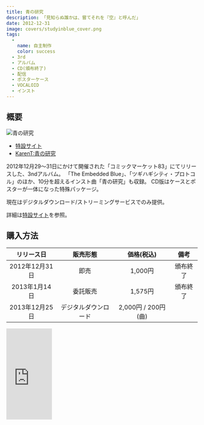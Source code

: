 ```yaml
---
title: 青の研究
description: 「見知らぬ誰かは、嘗てそれを『空』と呼んだ」
date: 2012-12-31
image: covers/studyinblue_cover.png
tags:
  -
    name: 自主制作
    color: success
  - 3rd
  - アルバム
  - CD(頒布終了)
  - 配信
  - ポスターケース
  - VOCALOID
  - インスト
---
```


## 概要

![青の研究](../imgs/studyinblue_cover.png)

* [特設サイト](http://aroundhalf.info/astudyinblue/)
* [KarenT:青の研究](http://karent.jp/album/1403)

2012年12月29〜31日にかけて開催された「コミックマーケット83」にてリリースした、3ndアルバム。
「The Embedded Blue」、「ツギハギシティ・プロトコル」のほか、10分を超えるインスト曲「青の研究」も収録。
CD版はケースとポスターが一体になった特殊パッケージ。

現在はデジタルダウンロード/ストリーミングサービスでのみ提供。

詳細は[特設サイト](http://aroundhalf.info/astudyinblue/)を参照。

## 購入方法
|リリース日|販売形態|価格(税込)|備考|
|:------:|:-----:|:-:|:-:|
|2012年12月31日|即売|1,000円|頒布終了|
|2013年1月14日|委託販売|1,575円|頒布終了|
|2013年12月25日|デジタルダウンロード|2,000円 / 200円(曲)||

<iframe style="width:120px;height:240px;" marginwidth="0" marginheight="0" scrolling="no" frameborder="0" src="https://rcm-fe.amazon-adsystem.com/e/cm?ref=tf_til&t=millstones-22&m=amazon&o=9&p=8&l=as1&IS1=1&detail=1&asins=B00HDBGYG8&linkId=8af8b1000f1bd16b7189160ee739359d&bc1=ffffff&lt1=_top&fc1=333333&lc1=0066c0&bg1=ffffff&f=ifr">
    </iframe>
